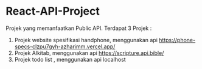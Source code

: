 # React-API-Project
Projek yang memanfaatkan Public API.
Terdapat 3 Projek : 
1. Projek website spesifikasi handphone, menggunakan api https://phone-specs-clzpu7gyh-azharimm.vercel.app/
2. Projek Alkitab, menggunakan api https://scripture.api.bible/
3. Projek todo list , menggunakan api localhost
